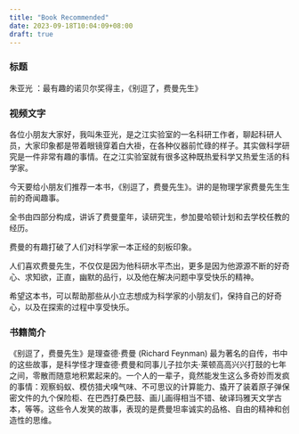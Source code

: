 ```yaml
---
title: "Book Recommended"
date: 2023-09-18T10:04:09+08:00
draft: true
---
```


### 标题

朱亚光 ：最有趣的诺贝尔奖得主，《别逗了，费曼先生》

### 视频文字

各位小朋友大家好，我叫朱亚光，是之江实验室的一名科研工作者，聊起科研人员，大家印象都是带着眼镜穿着白大褂，在各种仪器前忙碌的样子。其实做科学研究是一件非常有趣的事情。在之江实验室就有很多这种既热爱科学又热爱生活的科学家。

今天要给小朋友们推荐一本书，《别逗了，费曼先生》。讲的是物理学家费曼先生生前的奇闻趣事。

全书由四部分构成，讲诉了费曼童年，读研究生，参加曼哈顿计划和去学校任教的经历。

费曼的有趣打破了人们对科学家一本正经的刻板印象。

人们喜欢费曼先生，不仅仅是因为他科研水平杰出，更多是因为他源源不断的好奇心、求知欲，正直，幽默的品行，以及他在解决问题中享受快乐的精神。

希望这本书，可以帮助那些从小立志想成为科学家的小朋友们，保持自己的好奇心，以及在探索的过程中享受快乐。



### 书籍简介

《别逗了，费曼先生》是理查德·费曼 (Richard Feynman) 最为著名的自传，书中的这些故事，是科学怪才理查德·费曼和同事儿子拉尔夫·莱顿高高兴兴打鼓的七年之间，零散而随意地积累起来的。一个人的一辈子，竟然能发生这么多奇妙而发疯的事情：观察蚂蚁、模仿猎犬嗅气味、不可思议的计算能力、撬开了装着原子弹保密文件的九个保险柜、在巴西打桑巴鼓、画儿画得相当不错、破译玛雅天文学古本，等等。这些令人发笑的故事，表现的是费曼坦率诚实的品格、自由的精神和创造性的思维。

